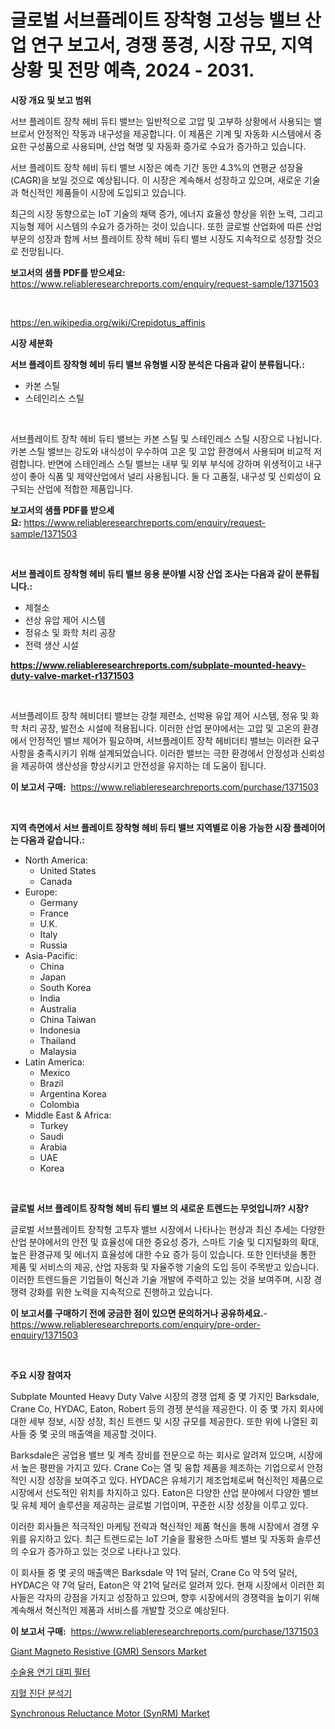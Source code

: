<p><h1>글로벌 서브플레이트 장착형 고성능 밸브 산업 연구 보고서, 경쟁 풍경, 시장 규모, 지역 상황 및 전망 예측, 2024 - 2031.</h1></p><p><strong>시장 개요 및 보고 범위</strong></p>
<p><p>서브 플레이트 장착 헤비 듀티 밸브는 일반적으로 고압 및 고부하 상황에서 사용되는 밸브로서 안정적인 작동과 내구성을 제공합니다. 이 제품은 기계 및 자동화 시스템에서 중요한 구성품으로 사용되며, 산업 혁명 및 자동화 증가로 수요가 증가하고 있습니다.</p><p>서브 플레이트 장착 헤비 듀티 밸브 시장은 예측 기간 동안 4.3%의 연평균 성장율(CAGR)을 보일 것으로 예상됩니다. 이 시장은 계속해서 성장하고 있으며, 새로운 기술과 혁신적인 제품들이 시장에 도입되고 있습니다.</p><p>최근의 시장 동향으로는 IoT 기술의 채택 증가, 에너지 효율성 향상을 위한 노력, 그리고 지능형 제어 시스템의 수요가 증가하는 것이 있습니다. 또한 글로벌 산업화에 따른 산업 부문의 성장과 함께 서브 플레이트 장착 헤비 듀티 밸브 시장도 지속적으로 성장할 것으로 전망됩니다.</p></p>
<p><strong>보고서의 샘플 PDF를 받으세요:</strong> <a href="https://www.reliableresearchreports.com/enquiry/request-sample/1371503">https://www.reliableresearchreports.com/enquiry/request-sample/1371503</a></p>
<p>&nbsp;</p>
<p><a href="https://en.wikipedia.org/wiki/Crepidotus_affinis">https://en.wikipedia.org/wiki/Crepidotus_affinis</a></p>
<p><strong>시장 세분화</strong></p>
<p><strong>서브 플레이트 장착형 헤비 듀티 밸브 유형별 시장 분석은 다음과 같이 분류됩니다.:</strong></p>
<p><ul><li>카본 스틸</li><li>스테인리스 스틸</li></ul></p>
<p>&nbsp;</p>
<p><p>서브플레이트 장착 헤비 듀티 밸브는 카본 스틸 및 스테인레스 스틸 시장으로 나뉩니다. 카본 스틸 밸브는 강도와 내식성이 우수하여 고온 및 고압 환경에서 사용되며 비교적 저렴합니다. 반면에 스테인레스 스틸 밸브는 내부 및 외부 부식에 강하며 위생적이고 내구성이 좋아 식품 및 제약산업에서 널리 사용됩니다. 둘 다 고품질, 내구성 및 신뢰성이 요구되는 산업에 적합한 제품입니다.</p></p>
<p><strong>보고서의 샘플 PDF를 받으세요:</strong>&nbsp;<a href="https://www.reliableresearchreports.com/enquiry/request-sample/1371503">https://www.reliableresearchreports.com/enquiry/request-sample/1371503</a></p>
<p>&nbsp;</p>
<p><strong> 서브 플레이트 장착형 헤비 듀티 밸브 응용 분야별 시장 산업 조사는 다음과 같이 분류됩니다.:</strong></p>
<p><ul><li>제철소</li><li>선상 유압 제어 시스템</li><li>정유소 및 화학 처리 공장</li><li>전력 생산 시설</li></ul></p>
<p><strong><a href="https://www.reliableresearchreports.com/subplate-mounted-heavy-duty-valve-market-r1371503">https://www.reliableresearchreports.com/subplate-mounted-heavy-duty-valve-market-r1371503</a></strong></p>
<p>&nbsp;</p>
<p><p>서브플레이트 장착 헤비더티 밸브는 강철 제련소, 선박용 유압 제어 시스템, 정유 및 화학 처리 공장, 발전소 시설에 적용됩니다. 이러한 산업 분야에서는 고압 및 고온의 환경에서 안정적인 밸브 제어가 필요하며, 서브플레이트 장착 헤비더티 밸브는 이러한 요구사항을 충족시키기 위해 설계되었습니다. 이러한 밸브는 극한 환경에서 안정성과 신뢰성을 제공하여 생산성을 향상시키고 안전성을 유지하는 데 도움이 됩니다.</p></p>
<p><strong>이 보고서 구매:</strong>&nbsp; <a href="https://www.reliableresearchreports.com/purchase/1371503">https://www.reliableresearchreports.com/purchase/1371503</a></p>
<p>&nbsp;</p>
<p><strong>지역 측면에서 서브 플레이트 장착형 헤비 듀티 밸브 지역별로 이용 가능한 시장 플레이어는 다음과 같습니다.:</strong></p>
<p><ul>
    <li>
        North America:
        <ul>
            <li>United States</li>
            <li>Canada</li>
        </ul>
    </li>
    <li>
        Europe:
        <ul>
            <li>Germany</li>
            <li>France</li>
            <li>U.K.</li>
            <li>Italy</li>
            <li>Russia</li>
        </ul>
    </li>
    <li>
        Asia-Pacific:
        <ul>
            <li>China</li>
            <li>Japan</li>
            <li>South Korea</li>
            <li>India</li>
            <li>Australia</li>
            <li>China Taiwan</li>
            <li>Indonesia</li>
            <li>Thailand</li>
            <li>Malaysia</li>
        </ul>
    </li>
    <li>
        Latin America:
        <ul>
            <li>Mexico</li>
            <li>Brazil</li>
            <li>Argentina Korea</li>
            <li>Colombia</li>
        </ul>
    </li>
    <li>
        Middle East & Africa:
        <ul>
            <li>Turkey</li>
            <li>Saudi</li>
            <li>Arabia</li>
            <li>UAE</li>
            <li>Korea</li>
        </ul>
    </li>
    </ul></p>
<p>&nbsp;</p>
<p><strong>글로벌 서브 플레이트 장착형 헤비 듀티 밸브 의 새로운 트렌드는 무엇입니까? 시장?</strong></p>
<p><p>글로벌 서브플레이트 장착형 고투자 밸브 시장에서 나타나는 현상과 최신 추세는 다양한 산업 분야에서의 안전 및 효율성에 대한 중요성 증가, 스마트 기술 및 디지털화의 확대, 높은 환경규제 및 에너지 효율성에 대한 수요 증가 등이 있습니다. 또한 인터넷을 통한 제품 및 서비스의 제공, 산업 자동화 및 자율주행 기술의 도입 등이 주목받고 있습니다. 이러한 트렌드들은 기업들이 혁신과 기술 개발에 주력하고 있는 것을 보여주며, 시장 경쟁력 강화를 위한 노력을 지속적으로 진행하고 있습니다.</p></p>
<p><strong>이 보고서를 구매하기 전에 궁금한 점이 있으면 문의하거나 공유하세요.</strong>- <a href="https://www.reliableresearchreports.com/enquiry/pre-order-enquiry/1371503">https://www.reliableresearchreports.com/enquiry/pre-order-enquiry/1371503</a></p>
<p>&nbsp;</p>
<p><strong>주요 시장 참여자</strong></p>
<p><p>Subplate Mounted Heavy Duty Valve 시장의 경쟁 업체 중 몇 가지인 Barksdale, Crane Co, HYDAC, Eaton, Robert 등의 경쟁 분석을 제공한다. 이 중 몇 가지 회사에 대한 세부 정보, 시장 성장, 최신 트렌드 및 시장 규모를 제공한다. 또한 위에 나열된 회사들 중 몇 곳의 매출액을 제공할 것이다.</p><p>Barksdale은 공업용 밸브 및 계측 장비를 전문으로 하는 회사로 알려져 있으며, 시장에서 높은 평판을 가지고 있다. Crane Co는 열 및 융합 제품을 제조하는 기업으로서 안정적인 시장 성장을 보여주고 있다. HYDAC은 유체기기 제조업체로써 혁신적인 제품으로 시장에서 선도적인 위치를 차지하고 있다. Eaton은 다양한 산업 분야에서 다양한 밸브 및 유체 제어 솔루션을 제공하는 글로벌 기업이며, 꾸준한 시장 성장을 이루고 있다.</p><p>이러한 회사들은 적극적인 마케팅 전략과 혁신적인 제품 혁신을 통해 시장에서 경쟁 우위를 유지하고 있다. 최근 트렌드로는 IoT 기술을 활용한 스마트 밸브 및 자동화 솔루션의 수요가 증가하고 있는 것으로 나타나고 있다.</p><p>이 회사들 중 몇 곳의 매출액은 Barksdale 약 1억 달러, Crane Co 약 5억 달러, HYDAC은 약 7억 달러, Eaton은 약 21억 달러로 알려져 있다. 현재 시장에서 이러한 회사들은 각자의 강점을 가지고 성장하고 있으며, 향후 시장에서의 경쟁력을 높이기 위해 계속해서 혁신적인 제품과 서비스를 개발할 것으로 예상된다.</p></p>
<p><strong>이 보고서 구매:</strong>&nbsp;&nbsp;<a href="https://www.reliableresearchreports.com/purchase/1371503">https://www.reliableresearchreports.com/purchase/1371503</a></p>
<p><p><a href="https://issuu.com/reportprime-2/docs/giant-magneto-resistive-gmr-sensors-market-size-20">Giant Magneto Resistive (GMR) Sensors Market</a></p><p><a href="https://github.com/KellyLyncyh543964/Market-Research-Report-List-2/blob/main/6864246137159.md">수술용 연기 대피 필터</a></p><p><a href="https://github.com/laholand/Market-Research-Report-List-4/blob/main/8740056137158.md">지혈 진단 분석기</a></p><p><a href="https://issuu.com/reportprime-2/docs/synchronous-reluctance-motor-synrm-market-size-203">Synchronous Reluctance Motor (SynRM) Market</a></p></p>